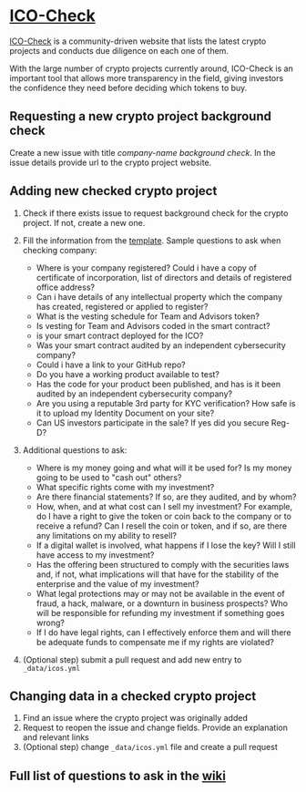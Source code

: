 # [ICO-Check](https://icocheck.io/)

[ICO-Check](https://icocheck.io/) is a community-driven website that lists the latest crypto projects and conducts due diligence on each one of them.            
             
With the large number of crypto projects currently around, ICO-Check is an important tool that allows more transparency in the field, giving investors the confidence they need before deciding which tokens to buy.

## Requesting a new crypto project background check
Create a new issue with title _company-name background check_. In the issue details provide url to the crypto project website.

## Adding new checked crypto project
1. Check if there exists issue to request background check for the crypto project. If not, create a new one.
2. Fill the information from the [template](https://github.com/ico-check/ico-check/blob/master/.github/issue_template.md). Sample questions to ask when checking company:
    - Where is your company registered? Could i have a copy of certificate of incorporation, list of directors and details of registered office address?
    - Can i have details of any intellectual property which the company has created, registered or applied to register?
    - What is the vesting schedule for Team and Advisors token?
    - Is vesting for Team and Advisors coded in the smart contract?
    - is your smart contract deployed for the ICO?
    - Was your smart contract audited by an independent cybersecurity company?
    - Could i have a link to your GitHub repo?
    - Do you have a working product available to test?
    - Has the code for your product been published, and has is it been audited by an independent cybersecurity company?
    - Are you using a reputable 3rd party for KYC verification? How safe is it to upload my Identity Document on your site?
    - Can US investors participate in the sale? If yes did you secure Reg-D?
3. Additional questions to ask:
   - Where is my money going and what will it be used for?  Is my money going to be used to "cash out" others?
   - What specific rights come with my investment?
   - Are there financial statements?  If so, are they audited, and by whom?
   - How, when, and at what cost can I sell my investment?  For example, do I have a right to give the token or coin back to the company or to receive a refund?  Can I resell the coin or token, and if so, are there any limitations on my ability to resell?
   - If a digital wallet is involved, what happens if I lose the key?  Will I still have access to my investment?
   - Has the offering been structured to comply with the securities laws and, if not, what implications will that have for the stability of the enterprise and the value of my investment?
   - What legal protections may or may not be available in the event of fraud, a hack, malware, or a downturn in business prospects?  Who will be responsible for refunding my investment if something goes wrong?
   - If I do have legal rights, can I effectively enforce them and will there be adequate funds to compensate me if my rights are violated?

4. (Optional step) submit a pull request and add new entry to `_data/icos.yml`

## Changing data in a checked crypto project
1. Find an issue where the crypto project was originally added
2. Request to reopen the issue and change fields. Provide an explanation and relevant links
3. (Optional step) change `_data/icos.yml` file and create a pull request

## Full list of questions to ask in the [wiki](https://github.com/ico-check/ico-check/wiki/icocheck.io-wiki)
